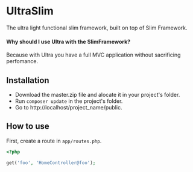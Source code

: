 # UltraSlim
The ultra light functional slim framework, built on top of Slim Framework.

#### Why should I use Ultra with the SlimFramework?
Because with Ultra you have a full MVC application without sacrificing perfomance.

## Installation
* Download the master.zip file and alocate it in your project's folder.
* Run ```composer update``` in the project's folder.
* Go to http://localhost/project_name/public.

## How to use
First, create a route in `app/routes.php`.
```php
<?php

get('foo', 'HomeController@foo');
```
